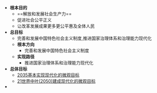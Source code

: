 - **根本目的**
	- ==解放和发展社会生产力==
	- 促进社会公平正义
	- 让改革发展成果更多更公平惠及全体人民
- **总目标**
	- 完善和发展中国特色社会主义制度,推进国家治理体系和治理能力现代化
	- **根本方向**
		- 完善和发展中国特色社会主义制度
	- **实现路径**
		- 推进国家治理体系和治理能力现代化
- **总体目标**
	- [2035基本实现现代化的微观目标](2035基本实现现代化的微观目标.md)
	- [21世界中叶(2050)建成现代化的微观目标](21世界中叶(2050)建成现代化的微观目标.md)
- 